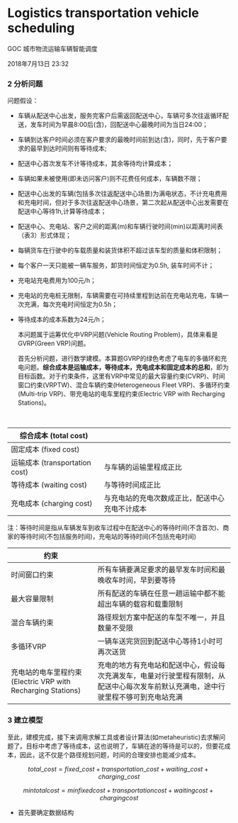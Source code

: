 # Logistics transportation vehicle scheduling

GOC 城市物流运输车辆智能调度

2018年7月13日 23:32

### 2 分析问题

问题假设：

- 车辆从配送中心出发，服务完客户后需返回配送中心，车辆可多次往返循环配送，发车时间为早晨8:00后(含)，回配送中心最晚时间为当日24:00；
- 车辆到达客户时间必须在客户要求的最晚时间前到达(含)，同时，先于客户要求的最早到达时间则有等待成本;
- 配送中心首次发车不计等待成本，其余等待均计算成本；
- 车辆如果未被使用(即未访问客户)则不花费任何成本，车辆数不限； 
- 配送中心出发的车辆(包括多次往返配送中心场景)为满电状态，不计充电费用和充电时间，但对于多次往返配送中心场景，第二次起从配送中心出发需要在配送中心等待1h,计算等待成本； 
- 配送中心、充电站、客户之间的距离(m)和车辆行驶时间(min)以距离时间表（表3）形式体现；  
- 每辆货车在行驶中的车载质量和装货体积不超过该车型的质量和体积限制； 
- 每个客户一天只能被一辆车服务，卸货时间恒定为0.5h, 装车时间不计； 
- 充电站充电费用为100元/h； 
- 充电站的充电桩无限制，车辆需要在可持续里程到达前在充电站充电，车辆一次充满，每次充电时间恒定为0.5h； 
- 等待成本的成本系数为24元/h；

   本问题属于运筹优化中VRP问题(Vehicle Routing Problem)，具体来看是GVRP(Green VRP)问题。

   首先分析问题，进行数学建模。本算题GVRP的绿色考虑了电车的多循环和充电问题。**综合成本是运输成本，等待成本，充电成本和固定成本的总和**，即为目标函数。对于约束条件，这里有VRP中常见的最大容量约束(CVRP)、时间窗口约束(VRPTW)、混合车辆约束(Heterogeneous Fleet VRP)、多循环约束(Multi-trip VRP)、带充电站的电车里程约束(Electric VRP with Recharging Stations)。


   ​	

| 综合成本 (total cost)          |                                                |
| ------------------------------ | ---------------------------------------------- |
| 固定成本 (fixed cost)          |                                                |
| 运输成本 (transportation cost) | 与车辆的运输里程成正比                         |
| 等待成本 (waiting cost)        | 与等待时间成正比                               |
| 充电成本 (charging cost)       | 与充电站的充电次数成正比，配送中心充电不计成本 |

注：等待时间是指从车辆发车到收车过程中在配送中心的等待时间(不含首次)、商家的等待时间(不包括服务时间)，充电站的等待时间(不包括充电时间)



| 约束                                                        |                                                              |
| ----------------------------------------------------------- | ------------------------------------------------------------ |
| 时间窗口约束                                                | 所有车辆要满足要求的最早发车时间和最晚收车时间，早到要等待   |
| 最大容量限制                                                | 所有配送的车辆在任意一趟运输中都不能超出车辆的载容和载重限制 |
| 混合车辆约束                                                | 路径规划方案中配送的车型不唯一，并且数量不受限               |
| 多循环VRP                                                   | 一辆车送完货回到配送中心等待1小时可再次送货                  |
| 充电站的电车里程约束(Electric VRP with Recharging Stations) | 充电的地方有充电站和配送中心，假设每次充满发车，电量对行驶里程有限制，从配送中心每次发车前默认充满电，途中行驶里程不够可到充电站充满 |



### 3 建立模型

​	至此，建模完成，接下来调用求解工具或者设计算法(如metaheuristic)去求解问题了。目标中考虑了等待成本，这也说明了，车辆在途的等待是可以的，但要花成本，因此，这不仅是个路径规划问题，时间的合理安排也能减少成本。  

$$  total\_cost = fixed\_cost+transportation\_cost+waiting\_cost+charging\_cost $$ 

$$ min{total cost} = min{fixed cost+transportation cost+waiting cost+charging cost} $$ 

- 首先要确定数据结构	